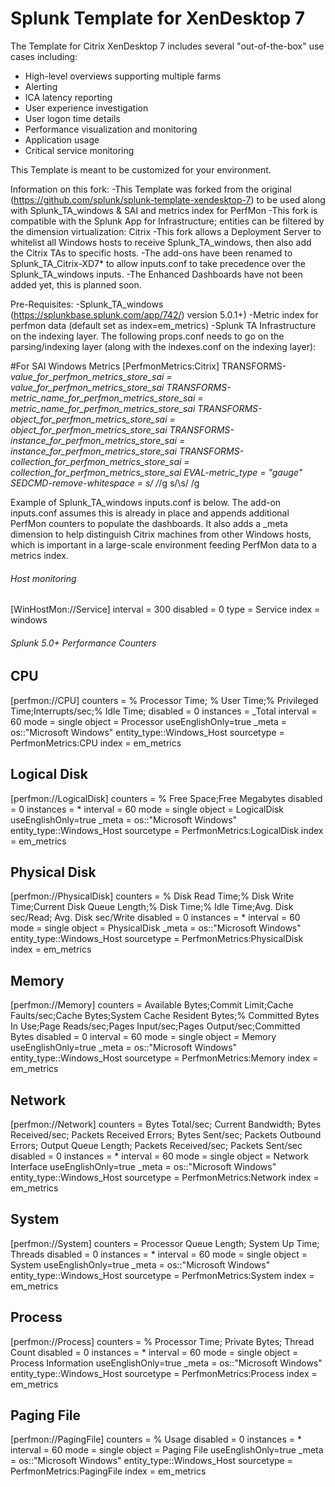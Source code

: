 Splunk Template for XenDesktop 7
================================

The Template for Citrix XenDesktop 7 includes several "out-of-the-box" use cases including:

* High-level overviews supporting multiple farms
* Alerting
* ICA latency reporting
* User experience investigation
* User logon time details
* Performance visualization and monitoring
* Application usage
* Critical service monitoring

This Template is meant to be customized for your environment.

Information on this fork:
-This Template was forked from the original (https://github.com/splunk/splunk-template-xendesktop-7) to be used along with Splunk_TA_windows & SAI and metrics index for PerfMon
-This fork is compatible with the Splunk App for Infrastructure; entities can be filtered by the dimension virtualization: Citrix
-This fork allows a Deployment Server to whitelist all Windows hosts to receive Splunk_TA_windows, then also add the Citrix TAs to specific hosts.
-The add-ons have been renamed to Splunk_TA_Citrix-XD7* to allow inputs.conf to take precedence over the Splunk_TA_windows inputs.
-The Enhanced Dashboards have not been added yet, this is planned soon.

Pre-Requisites: 
-Splunk_TA_windows (https://splunkbase.splunk.com/app/742/) version 5.0.1+)
-Metric index for perfmon data (default set as index=em_metrics)
-Splunk TA Infrastructure on the indexing layer.  The following props.conf needs to go on the parsing/indexing layer (along with the indexes.conf on the indexing layer):

#For SAI Windows Metrics
[PerfmonMetrics:Citrix]
TRANSFORMS-_value_for_perfmon_metrics_store_sai = value_for_perfmon_metrics_store_sai
TRANSFORMS-metric_name_for_perfmon_metrics_store_sai = metric_name_for_perfmon_metrics_store_sai
TRANSFORMS-object_for_perfmon_metrics_store_sai = object_for_perfmon_metrics_store_sai
TRANSFORMS-instance_for_perfmon_metrics_store_sai = instance_for_perfmon_metrics_store_sai
TRANSFORMS-collection_for_perfmon_metrics_store_sai = collection_for_perfmon_metrics_store_sai
EVAL-metric_type = "gauge"
SEDCMD-remove-whitespace = s/ /_/g s/\s/ /g


Example of Splunk_TA_windows inputs.conf is below.  The add-on inputs.conf assumes this is already in place and appends additional PerfMon counters to populate the dashboards. It also adds a _meta dimension to help distinguish Citrix machines from other Windows hosts, which is important in a large-scale environment feeding PerfMon data to a metrics index.

###### Host monitoring ######
[WinHostMon://Service]
interval = 300
disabled = 0
type = Service
index = windows

###### Splunk 5.0+ Performance Counters ######
## CPU
[perfmon://CPU]
counters = % Processor Time; % User Time;% Privileged Time;Interrupts/sec;% Idle Time;
disabled = 0
instances = _Total
interval = 60
mode = single
object = Processor
useEnglishOnly=true
_meta =  os::"Microsoft Windows" entity_type::Windows_Host
sourcetype = PerfmonMetrics:CPU
index = em_metrics

## Logical Disk
[perfmon://LogicalDisk]
counters = % Free Space;Free Megabytes
disabled = 0
instances = *
interval = 60
mode = single
object = LogicalDisk
useEnglishOnly=true
_meta =  os::"Microsoft Windows" entity_type::Windows_Host
sourcetype = PerfmonMetrics:LogicalDisk
index = em_metrics

## Physical Disk
[perfmon://PhysicalDisk]
counters = % Disk Read Time;% Disk Write Time;Current Disk Queue Length;% Disk Time;% Idle Time;Avg. Disk sec/Read; Avg. Disk sec/Write
disabled = 0
instances = *
interval = 60
mode = single
object = PhysicalDisk
_meta =  os::"Microsoft Windows" entity_type::Windows_Host
sourcetype = PerfmonMetrics:PhysicalDisk
index = em_metrics

## Memory
[perfmon://Memory]
counters = Available Bytes;Commit Limit;Cache Faults/sec;Cache Bytes;System Cache Resident Bytes;% Committed Bytes In Use;Page Reads/sec;Pages Input/sec;Pages Output/sec;Committed Bytes
disabled = 0
interval = 60
mode = single
object = Memory
useEnglishOnly=true
_meta =  os::"Microsoft Windows" entity_type::Windows_Host
sourcetype = PerfmonMetrics:Memory
index = em_metrics

## Network
[perfmon://Network]
counters = Bytes Total/sec; Current Bandwidth; Bytes Received/sec; Packets Received Errors; Bytes Sent/sec; Packets Outbound Errors; Output Queue Length; Packets Received/sec; Packets Sent/sec
disabled = 0
instances = *
interval = 60
mode = single
object = Network Interface
useEnglishOnly=true
_meta =  os::"Microsoft Windows" entity_type::Windows_Host
sourcetype = PerfmonMetrics:Network
index = em_metrics

## System
[perfmon://System]
counters = Processor Queue Length; System Up Time; Threads
disabled = 0
instances = *
interval = 60
mode = single
object = System
useEnglishOnly=true
_meta =  os::"Microsoft Windows" entity_type::Windows_Host
sourcetype = PerfmonMetrics:System
index = em_metrics

## Process
[perfmon://Process]
counters = % Processor Time; Private Bytes; Thread Count
disabled = 0
instances = *
interval = 60
mode = single
object = Process Information
useEnglishOnly=true
_meta =  os::"Microsoft Windows" entity_type::Windows_Host
sourcetype = PerfmonMetrics:Process
index = em_metrics

## Paging File
[perfmon://PagingFile]
counters = % Usage
disabled = 0
instances = *
interval = 60
mode = single
object = Paging File
useEnglishOnly=true
_meta =  os::"Microsoft Windows" entity_type::Windows_Host
sourcetype = PerfmonMetrics:PagingFile
index = em_metrics